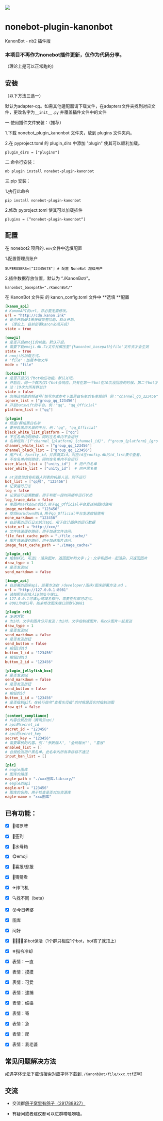 ![](README_md_files/3ed35ba0-07c7-11ef-8937-af21a3434079.jpeg?v=1\&type=image)

# nonebot-plugin-kanonbot

KanonBot - nb2 插件版

### 本项目不再作为nonebot插件更新，仅作为代码分享。

（理论上是可以正常跑的）

## 安装

（以下方法三选一）

默认为adapter-qq。如需其他适配器请下载文件，在adapters文件夹找到对应文件，更改名字为`__init__.py` 并覆盖插件文件中的文件

一.使用插件文件安装：（推荐）

1.下载 nonebot\_plugin\_kanonbot 文件夹，放到 plugins 文件夹内。

2.在 pyproject.toml 的 plugin\_dirs 中添加 "plugin" 使其可以顺利加载。

    plugin_dirs = ["plugins"]

二.命令行安装：

    nb plugin install nonebot-plugin-kanonbot

三.pip 安装：

1.执行此命令

    pip install nonebot-plugin-kanonbot

2.修改 pyproject.toml 使其可以加载插件

    plugins = [”nonebot-plugin-kanonbot“]

## 配置

在 nonebot2 项目的`.env`文件中选填配置

1.配置管理员账户

    SUPERUSERS=["12345678"] # 配置 NoneBot 超级用户

2.插件数据存放位置，默认为 “./KanonBot/”。

    kanonbot_basepath="./KanonBot/"

在 KanonBot 文件夹 的 kanon\_config.toml 文件中 \*\*选填 \*\*配置

```TOML
[kanon_api]
# KanonAPI的url，非必要无需修改。
url = "http://cdn.kanon.ink"
# 是否开启API来获得完整功能，默认开启。
# （理论上，目前部署kanon必须开启）
state = true

[emoji]
# 是否开启emoji的功能。默认开启。
# 需要下载emoji.db.7z文件并解压至"{kanonbot_basepath}file"文件夹才会生效
state = true
# emoji的加载方式。
# "file"：加载本地文件
mode = "file"

[botswift]
# 是否开启仅1个bot响应功能。默认关闭。
# 开启后，同一个群内仅1个bot会响应。只有在第一个bot在10次没回应的时候，第二个bot才会开始响应。
# 注：10次为所有群总计
state = false
# 忽略该功能的频道号(填写方式参考下面黑白名单的名单规则) 例："channel_qq_123456"
ignore_list = ["group_qq_123456"]
# 开启botswift的平台。例："qq", "qq_Official"
platform_list = ["qq"]

[plugin]
# 频道/群组黑白名单
# 要开启黑白名单的平台。例："qq", "qq_Official"
black_white_list_platform = ["qq"]
# 不在名单内则继续，同时在名单内不会运行
# 名单规则：[f"channel_{platform}_{channel_id}", f"group_{platform}_{group_id}", f"private_{platform}_{user_id}", f"group_qq_291788927"]
channel_white_list = ["group_qq_123456"]
channel_black_list = ["group_qq_123456"]
# 用户id，为unity_id，并非真实id。对应id在config.db的id_list表中查看。
# 不在名单内则继续，同时在名单内不会运行
user_black_list = ["unity_id"]  # 用户白名单
user_white_list = ["unity_id"]  # 用户黑名单

# at消息包含有机器人列表的机器人话，则不运行
bot_list = ["qq号", "123456"]
# 记录运行日志
log = false
# 记录运行追溯数据，用于判断一段时间插件运行状态
log_trace_data = false
# 单图片markdown的id,用于qq_Official平台发送纯图md使用
image_markdown = "123456"
# 空白markdown的id,用于qq_Official平台发送按钮使用
none_markdown = "123456"
# 自部署的运行日志统计api，用于统计插件的运行数据
state_url = "http://xxx/"
# 文件快速缓存路径，用于加速文件访问。
file_fast_cache_path = "./file_cache/"
# 图片快速缓存路径，用于加速图片访问。
image_fast_cache_path = "./image_cache/"

[plugin_cck]
# 绘制样式，可选1：渲染图片，返回图片和文字；2：文字和图片一起渲染，只返回图片
draw_type = 1
# 是否发送md
send_markdown = false

[image_api]
# 自部署的图床api，部署方法在 /developer/图床/图床部署方法.md 。
url = "http://127.0.0.1:8081"
# 请按照实际填入ip地址与端口。
# 127.0.0.1可填ip或域名都行，需要在外部可访问。
# 8081为端口号，如未修改图床端口则默认8081

[plugin_cck]
# 发送方式
# 为1时，文字和图片分开发送；为2时，文字绘制成图片，和cck图片一起发送
draw_type = 1
# 是否发送md
send_markdown = false
# 是否发送按钮
send_button = false
# 按钮1的id
button_1_id = "123456"
# 按钮2的id
button_2_id = "123456"

[plugin_jellyfish_box]
# 是否发送md
send_markdown = false
# 是否发送按钮
send_button = false
# 按钮的id
button_1_id = "123456"
# 是否绘制gif。在执行指令“查看水母箱”的时候是否实时绘制动图
draw_gif = false

[content_compliance]
# 内容合规检测（腾讯云api）
# api的secret_id
secret_id = "123456"
# api的secret_key
secret_key = "123456"
# 需要审核的内容。例："参数输入", "全局输出"", "喜报"
enabled_list = []
# 合规检测用户黑名单。此名单内所有审核将不通过
input_ban_list = []

[pic]
# eagle图库
# 图库的路径
eagle-path = "./xxx图库.library/"
# eagle的api
eagle-url = "123456"
# 图库的名称，用于检查是否对应资源库
eagle-name = "xxx图库"

```

## 已有功能：

*   [x] 🔮塔罗牌

*   [x] 🍟签到

*   [x] 🪼水母箱

*   [x] 😋emoji

*   [x] 🎉喜报/悲报

*   [x] 👀猜猜看

*   [x] ✈炸飞机

*   [x] 🔍找不同（beta）

*   [x] 😙今日老婆

*   [x] 图库

*   [x] 问好

*   [x] 🧑‍🧑‍🧒‍🧒多bot保活（1个群只相应1个bot，bot寄了就顶上）

*   [x] ❄指令冷却

*   [x] 表情：一直

*   [x] 表情：摸摸

*   [x] 表情：可爱

*   [x] 表情：逮捕

*   [x] 表情：结婚

*   [x] 表情：寄

*   [x] 表情：急

*   [x] 表情：爬

*   [x] 表情：我老婆

## 常见问题解决方法

如遇字体无法下载请搜索对应字体下载到`./KanonbBot/file/xxx.ttf`即可

## 交流

*   交流群[鸽子窝里有鸽子（291788927）](https://qm.qq.com/cgi-bin/qm/qr?k=QhOk7Z2jaXBOnAFfRafEy9g5WoiETQhy\&jump_from=webapi\&authKey=fCvx/auG+QynlI8bcFNs4Csr2soR8UjzuwLqrDN9F8LDwJrwePKoe89psqpozg/m)

*   有疑问或者建议都可以进群唠嗑唠嗑。

